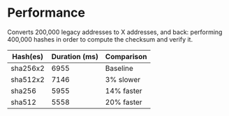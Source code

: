 # Performance

Converts 200,000 legacy addresses to X addresses, and back: performing 400,000 hashes in order to compute the checksum and verify it.

| Hash(es) | Duration (ms) | Comparison |
| -------- | ------------- | ---------- |
| sha256x2 | 6955 | Baseline |
| sha512x2 | 7146 | 3% slower |
| sha256 | 5955 | 14% faster |
| sha512 | 5558 | 20% faster |
